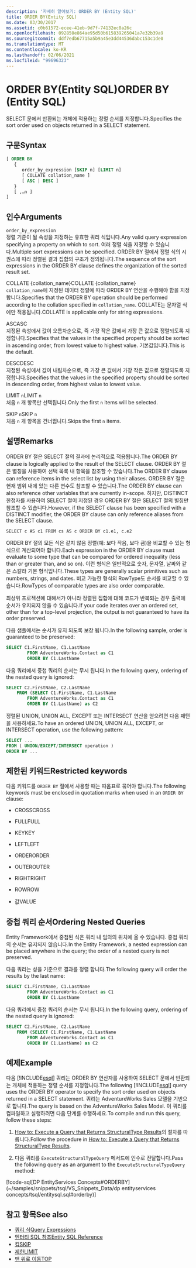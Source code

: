 ```yaml
---
description: '자세히 알아보기: ORDER BY (Entity SQL)'
title: ORDER BY(Entity SQL)
ms.date: 03/30/2017
ms.assetid: c0b61572-ecee-41eb-9d7f-74132ec8a26c
ms.openlocfilehash: 092850e864ae95d50b615839265041a7e32b39a9
ms.sourcegitcommit: ddf7edb67715a5b9a45e3dd44536dabc153c1de0
ms.translationtype: MT
ms.contentlocale: ko-KR
ms.lasthandoff: 02/06/2021
ms.locfileid: "99696323"
---
```

# <a name="order-by-entity-sql"></a><span data-ttu-id="297d1-103">ORDER BY(Entity SQL)</span><span class="sxs-lookup"><span data-stu-id="297d1-103">ORDER BY (Entity SQL)</span></span>

<span data-ttu-id="297d1-104">SELECT 문에서 반환되는 개체에 적용하는 정렬 순서를 지정합니다.</span><span class="sxs-lookup"><span data-stu-id="297d1-104">Specifies the sort order used on objects returned in a SELECT statement.</span></span>  
  
## <a name="syntax"></a><span data-ttu-id="297d1-105">구문</span><span class="sxs-lookup"><span data-stu-id="297d1-105">Syntax</span></span>  
  
```sql  
[ ORDER BY
   {  
      order_by_expression [SKIP n] [LIMIT n]  
      [ COLLATE collation_name ]  
      [ ASC | DESC ]  
   }  
   [ ,…n ]
]  
```  
  
## <a name="arguments"></a><span data-ttu-id="297d1-106">인수</span><span class="sxs-lookup"><span data-stu-id="297d1-106">Arguments</span></span>  

 `order_by_expression`  
 <span data-ttu-id="297d1-107">정렬 기준이 될 속성을 지정하는 유효한 쿼리 식입니다.</span><span class="sxs-lookup"><span data-stu-id="297d1-107">Any valid query expression specifying a property on which to sort.</span></span> <span data-ttu-id="297d1-108">여러 정렬 식을 지정할 수 있습니다.</span><span class="sxs-lookup"><span data-stu-id="297d1-108">Multiple sort expressions can be specified.</span></span> <span data-ttu-id="297d1-109">ORDER BY 절에서 정렬 식의 시퀀스에 따라 정렬된 결과 집합의 구조가 정의됩니다.</span><span class="sxs-lookup"><span data-stu-id="297d1-109">The sequence of the sort expressions in the ORDER BY clause defines the organization of the sorted result set.</span></span>  
  
 <span data-ttu-id="297d1-110">COLLATE {collation_name}</span><span class="sxs-lookup"><span data-stu-id="297d1-110">COLLATE {collation_name}</span></span>  
 <span data-ttu-id="297d1-111">`collation_name`에 지정된 데이터 정렬에 따라 ORDER BY 연산을 수행해야 함을 지정합니다.</span><span class="sxs-lookup"><span data-stu-id="297d1-111">Specifies that the ORDER BY operation should be performed according to the collation specified in `collation_name`.</span></span> <span data-ttu-id="297d1-112">COLLATE는 문자열 식에만 적용됩니다.</span><span class="sxs-lookup"><span data-stu-id="297d1-112">COLLATE is applicable only for string expressions.</span></span>  
  
 <span data-ttu-id="297d1-113">ASC</span><span class="sxs-lookup"><span data-stu-id="297d1-113">ASC</span></span>  
 <span data-ttu-id="297d1-114">지정된 속성에서 값이 오름차순으로, 즉 가장 작은 값에서 가장 큰 값으로 정렬되도록 지정합니다.</span><span class="sxs-lookup"><span data-stu-id="297d1-114">Specifies that the values in the specified property should be sorted in ascending order, from lowest value to highest value.</span></span> <span data-ttu-id="297d1-115">기본값입니다.</span><span class="sxs-lookup"><span data-stu-id="297d1-115">This is the default.</span></span>  
  
 <span data-ttu-id="297d1-116">DESC</span><span class="sxs-lookup"><span data-stu-id="297d1-116">DESC</span></span>  
 <span data-ttu-id="297d1-117">지정된 속성에서 값이 내림차순으로, 즉 가장 큰 값에서 가장 작은 값으로 정렬되도록 지정합니다.</span><span class="sxs-lookup"><span data-stu-id="297d1-117">Specifies that the values in the specified property should be sorted in descending order, from highest value to lowest value.</span></span>  
  
 <span data-ttu-id="297d1-118">LIMIT `n`</span><span class="sxs-lookup"><span data-stu-id="297d1-118">LIMIT `n`</span></span>  
 <span data-ttu-id="297d1-119">처음 `n` 개 항목만 선택됩니다.</span><span class="sxs-lookup"><span data-stu-id="297d1-119">Only the first `n` items will be selected.</span></span>  
  
 <span data-ttu-id="297d1-120">SKIP `n`</span><span class="sxs-lookup"><span data-stu-id="297d1-120">SKIP `n`</span></span>  
 <span data-ttu-id="297d1-121">처음 `n` 개 항목을 건너뜁니다.</span><span class="sxs-lookup"><span data-stu-id="297d1-121">Skips the first `n` items.</span></span>  
  
## <a name="remarks"></a><span data-ttu-id="297d1-122">설명</span><span class="sxs-lookup"><span data-stu-id="297d1-122">Remarks</span></span>  

 <span data-ttu-id="297d1-123">ORDER BY 절은 SELECT 절의 결과에 논리적으로 적용됩니다.</span><span class="sxs-lookup"><span data-stu-id="297d1-123">The ORDER BY clause is logically applied to the result of the SELECT clause.</span></span> <span data-ttu-id="297d1-124">ORDER BY 절은 별칭을 사용하여 선택 목록 내 항목을 참조할 수 있습니다.</span><span class="sxs-lookup"><span data-stu-id="297d1-124">The ORDER BY clause can reference items in the select list by using their aliases.</span></span> <span data-ttu-id="297d1-125">ORDER BY 절은 현재 범위 내에 있는 다른 변수도 참조할 수 있습니다.</span><span class="sxs-lookup"><span data-stu-id="297d1-125">The ORDER BY clause can also reference other variables that are currently in-scope.</span></span> <span data-ttu-id="297d1-126">하지만, DISTINCT 한정자를 사용하여 SELECT 절이 지정된 경우 ORDER BY 절은 SELECT 절의 별칭만 참조할 수 있습니다.</span><span class="sxs-lookup"><span data-stu-id="297d1-126">However, if the SELECT clause has been specified with a DISTINCT modifier, the ORDER BY clause can only reference aliases from the SELECT clause.</span></span>  
  
 `SELECT c AS c1 FROM cs AS c ORDER BY c1.e1, c.e2`  
  
 <span data-ttu-id="297d1-127">ORDER BY 절의 모든 식은 같지 않음 정렬(예: 보다 작음, 보다 큼)을 비교할 수 있는 형식으로 계산되어야 합니다.</span><span class="sxs-lookup"><span data-stu-id="297d1-127">Each expression in the ORDER BY clause must evaluate to some type that can be compared for ordered inequality (less than or greater than, and so on).</span></span> <span data-ttu-id="297d1-128">이런 형식은 일반적으로 숫자, 문자열, 날짜와 같은 스칼라 기본 형식입니다.</span><span class="sxs-lookup"><span data-stu-id="297d1-128">These types are generally scalar primitives such as numbers, strings, and dates.</span></span> <span data-ttu-id="297d1-129">비교 가능한 형식의 RowType도 순서를 비교할 수 있습니다.</span><span class="sxs-lookup"><span data-stu-id="297d1-129">RowTypes of comparable types are also order comparable.</span></span>  
  
 <span data-ttu-id="297d1-130">최상위 프로젝션에 대해서가 아니라 정렬된 집합에 대해 코드가 반복되는 경우 출력에 순서가 유지되지 않을 수 있습니다.</span><span class="sxs-lookup"><span data-stu-id="297d1-130">If your code iterates over an ordered set, other than for a top-level projection, the output is not guaranteed to have its order preserved.</span></span>  

<span data-ttu-id="297d1-131">다음 샘플에서는 순서가 유지 되도록 보장 됩니다.</span><span class="sxs-lookup"><span data-stu-id="297d1-131">In the following sample, order is guaranteed to be preserved:</span></span>

```sql  
SELECT C1.FirstName, C1.LastName  
        FROM AdventureWorks.Contact as C1  
        ORDER BY C1.LastName  
```  

<span data-ttu-id="297d1-132">다음 쿼리에서 중첩 쿼리의 순서는 무시 됩니다.</span><span class="sxs-lookup"><span data-stu-id="297d1-132">In the following query, ordering of the nested query is ignored:</span></span>  

```sql  
SELECT C2.FirstName, C2.LastName  
    FROM (SELECT C1.FirstName, C1.LastName  
        FROM AdventureWorks.Contact as C1  
        ORDER BY C1.LastName) as C2  
```  
  
 <span data-ttu-id="297d1-133">정렬된 UNION, UNION ALL, EXCEPT 또는 INTERSECT 연산을 얻으려면 다음 패턴을 사용하세요.</span><span class="sxs-lookup"><span data-stu-id="297d1-133">To have an ordered UNION, UNION ALL, EXCEPT, or INTERSECT operation, use the following pattern:</span></span>  
  
```sql  
SELECT ...  
FROM ( UNION/EXCEPT/INTERSECT operation )  
ORDER BY ...  
```  
  
## <a name="restricted-keywords"></a><span data-ttu-id="297d1-134">제한된 키워드</span><span class="sxs-lookup"><span data-stu-id="297d1-134">Restricted keywords</span></span>  

 <span data-ttu-id="297d1-135">다음 키워드를 `ORDER BY` 절에서 사용할 때는 따옴표로 묶어야 합니다.</span><span class="sxs-lookup"><span data-stu-id="297d1-135">The following keywords must be enclosed in quotation marks when used in an `ORDER BY` clause:</span></span>  
  
- <span data-ttu-id="297d1-136">CROSS</span><span class="sxs-lookup"><span data-stu-id="297d1-136">CROSS</span></span>  
  
- <span data-ttu-id="297d1-137">FULL</span><span class="sxs-lookup"><span data-stu-id="297d1-137">FULL</span></span>  
  
- <span data-ttu-id="297d1-138">KEY</span><span class="sxs-lookup"><span data-stu-id="297d1-138">KEY</span></span>  
  
- <span data-ttu-id="297d1-139">LEFT</span><span class="sxs-lookup"><span data-stu-id="297d1-139">LEFT</span></span>  
  
- <span data-ttu-id="297d1-140">ORDER</span><span class="sxs-lookup"><span data-stu-id="297d1-140">ORDER</span></span>  
  
- <span data-ttu-id="297d1-141">OUTER</span><span class="sxs-lookup"><span data-stu-id="297d1-141">OUTER</span></span>  
  
- <span data-ttu-id="297d1-142">RIGHT</span><span class="sxs-lookup"><span data-stu-id="297d1-142">RIGHT</span></span>  
  
- <span data-ttu-id="297d1-143">ROW</span><span class="sxs-lookup"><span data-stu-id="297d1-143">ROW</span></span>  
  
- <span data-ttu-id="297d1-144">값</span><span class="sxs-lookup"><span data-stu-id="297d1-144">VALUE</span></span>  
  
## <a name="ordering-nested-queries"></a><span data-ttu-id="297d1-145">중첩 쿼리 순서</span><span class="sxs-lookup"><span data-stu-id="297d1-145">Ordering Nested Queries</span></span>  

 <span data-ttu-id="297d1-146">Entity Framework에서 중첩된 식은 쿼리 내 임의의 위치에 올 수 있습니다. 중첩 쿼리의 순서는 유지되지 않습니다.</span><span class="sxs-lookup"><span data-stu-id="297d1-146">In the Entity Framework, a nested expression can be placed anywhere in the query; the order of a nested query is not preserved.</span></span>  

<span data-ttu-id="297d1-147">다음 쿼리는 성을 기준으로 결과를 정렬 합니다.</span><span class="sxs-lookup"><span data-stu-id="297d1-147">The following query will order the results by the last name:</span></span>  

```sql  
SELECT C1.FirstName, C1.LastName  
        FROM AdventureWorks.Contact as C1  
        ORDER BY C1.LastName  
```  

<span data-ttu-id="297d1-148">다음 쿼리에서 중첩 쿼리의 순서는 무시 됩니다.</span><span class="sxs-lookup"><span data-stu-id="297d1-148">In the following query, ordering of the nested query is ignored:</span></span>  

```sql  
SELECT C2.FirstName, C2.LastName  
    FROM (SELECT C1.FirstName, C1.LastName  
        FROM AdventureWorks.Contact as C1  
        ORDER BY C1.LastName) as C2  
```  
  
## <a name="example"></a><span data-ttu-id="297d1-149">예제</span><span class="sxs-lookup"><span data-stu-id="297d1-149">Example</span></span>  

 <span data-ttu-id="297d1-150">다음 [!INCLUDE[esql](../../../../../../includes/esql-md.md)] 쿼리는 ORDER BY 연산자를 사용하여 SELECT 문에서 반환되는 개체에 적용하는 정렬 순서를 지정합니다.</span><span class="sxs-lookup"><span data-stu-id="297d1-150">The following [!INCLUDE[esql](../../../../../../includes/esql-md.md)] query uses the ORDER BY operator to specify the sort order used on objects returned in a SELECT statement.</span></span> <span data-ttu-id="297d1-151">쿼리는 AdventureWorks Sales 모델을 기반으로 합니다.</span><span class="sxs-lookup"><span data-stu-id="297d1-151">The query is based on the AdventureWorks Sales Model.</span></span> <span data-ttu-id="297d1-152">이 쿼리를 컴파일하고 실행하려면 다음 단계를 수행하세요.</span><span class="sxs-lookup"><span data-stu-id="297d1-152">To compile and run this query, follow these steps:</span></span>  
  
1. <span data-ttu-id="297d1-153">[How to: Execute a Query that Returns StructuralType Results](../how-to-execute-a-query-that-returns-structuraltype-results.md)의 절차를 따릅니다.</span><span class="sxs-lookup"><span data-stu-id="297d1-153">Follow the procedure in [How to: Execute a Query that Returns StructuralType Results](../how-to-execute-a-query-that-returns-structuraltype-results.md).</span></span>  
  
2. <span data-ttu-id="297d1-154">다음 쿼리를 `ExecuteStructuralTypeQuery` 메서드에 인수로 전달합니다.</span><span class="sxs-lookup"><span data-stu-id="297d1-154">Pass the following query as an argument to the `ExecuteStructuralTypeQuery` method:</span></span>  
  
 [!code-sql[DP EntityServices Concepts#ORDERBY](~/samples/snippets/tsql/VS_Snippets_Data/dp entityservices concepts/tsql/entitysql.sql#orderby)]  
  
## <a name="see-also"></a><span data-ttu-id="297d1-155">참고 항목</span><span class="sxs-lookup"><span data-stu-id="297d1-155">See also</span></span>

- [<span data-ttu-id="297d1-156">쿼리 식</span><span class="sxs-lookup"><span data-stu-id="297d1-156">Query Expressions</span></span>](query-expressions-entity-sql.md)
- [<span data-ttu-id="297d1-157">엔터티 SQL 참조</span><span class="sxs-lookup"><span data-stu-id="297d1-157">Entity SQL Reference</span></span>](entity-sql-reference.md)
- [<span data-ttu-id="297d1-158">킵</span><span class="sxs-lookup"><span data-stu-id="297d1-158">SKIP</span></span>](skip-entity-sql.md)
- [<span data-ttu-id="297d1-159">제한</span><span class="sxs-lookup"><span data-stu-id="297d1-159">LIMIT</span></span>](limit-entity-sql.md)
- [<span data-ttu-id="297d1-160">맨 위로 이동</span><span class="sxs-lookup"><span data-stu-id="297d1-160">TOP</span></span>](top-entity-sql.md)
